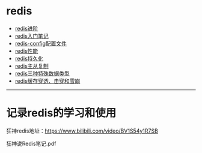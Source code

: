# redis

* [redis进阶](/中间件/redis/redis进阶)
* [redis入门笔记](/中间件/redis/redis入门笔记)
* [redis-config配置文件](/中间件/redis/redis-config配置文件)
* [redis性能](/中间件/redis/redis性能)
* [redis持久化](/中间件/redis/redis持久化)
* [redis主从复制](/中间件/redis/redis主从复制)
* [redis三种特殊数据类型](/中间件/redis/redis三种特殊数据类型)
* [redis缓存穿透、击穿和雪崩](/中间件/redis/redis缓存穿透、击穿和雪崩)

---

# 记录redis的学习和使用

狂神redis地址：https://www.bilibili.com/video/BV1S54y1R7SB

狂神说Redis笔记.pdf